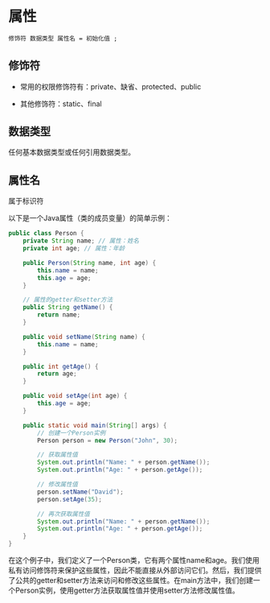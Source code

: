 # 属性

```txt
修饰符 数据类型 属性名 = 初始化值 ;
```

## 修饰符

- 常用的权限修饰符有：private、缺省、protected、public

- 其他修饰符：static、final

## 数据类型

任何基本数据类型或任何引用数据类型。

## 属性名

属于标识符

以下是一个Java属性（类的成员变量）的简单示例：

```java
public class Person {
    private String name; // 属性：姓名
    private int age; // 属性：年龄

    public Person(String name, int age) {
        this.name = name;
        this.age = age;
    }

    // 属性的getter和setter方法
    public String getName() {
        return name;
    }

    public void setName(String name) {
        this.name = name;
    }

    public int getAge() {
        return age;
    }

    public void setAge(int age) {
        this.age = age;
    }

    public static void main(String[] args) {
        // 创建一个Person实例
        Person person = new Person("John", 30);

        // 获取属性值
        System.out.println("Name: " + person.getName());
        System.out.println("Age: " + person.getAge());

        // 修改属性值
        person.setName("David");
        person.setAge(35);

        // 再次获取属性值
        System.out.println("Name: " + person.getName());
        System.out.println("Age: " + person.getAge());
    }
}
```

在这个例子中，我们定义了一个Person类，它有两个属性name和age。我们使用私有访问修饰符来保护这些属性，因此不能直接从外部访问它们。然后，我们提供了公共的getter和setter方法来访问和修改这些属性。在main方法中，我们创建一个Person实例，使用getter方法获取属性值并使用setter方法修改属性值。
